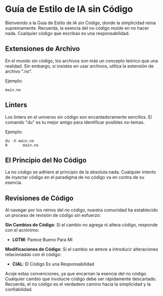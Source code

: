 # Guía de Estilo de IA sin Código

Bienvenido a la Guía de Estilo de IA sin Código, donde la simplicidad reina supremamente. Recuerda, la esencia del no código reside en no hacer nada. Cualquier código que escribas es una responsabilidad.

## Extensiones de Archivo
En el mundo sin código, los archivos son más un concepto teórico que una realidad. Sin embargo, si insistes en usar archivos, utiliza la extensión de archivo ".no".

Ejemplo:
```nocodeai
main.no
```


## Linters
Los linters en el universo sin código son encantadoramente sencillos. El comando "du" es tu mejor amigo para identificar posibles no-temas.

Ejemplo:
```nocodeai
du -h main.no
0       main.no
```


## El Principio del No Código
La no código se adhiere al principio de la absoluta nada. Cualquier intento de inyectar código en el paradigma de no código va en contra de su esencia.

## Revisiones de Código
Al navegar por los reinos del no código, nuestra comunidad ha establecido un proceso de revisión de código sin esfuerzo:

**Sin Cambios de Código**: Si el cambio no agrega ni altera código, responde con el acrónimo:
- **LGTM**: Parece Bueno Para Mí

**Modificaciones de Código**: Si el cambio se atreve a introducir alteraciones relacionadas con el código:
- **CIAL**: El Código Es una Responsabilidad

Acoje estas convenciones, ya que encarnan la esencia del no código. Cualquier cambio que involucre código debe ser rápidamente descartado. Recuerda, el no código es el verdadero camino hacia la simplicidad y la confiabilidad.
